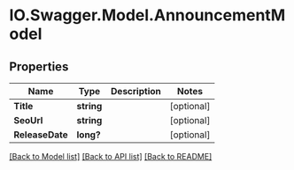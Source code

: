 # IO.Swagger.Model.AnnouncementModel
## Properties

Name | Type | Description | Notes
------------ | ------------- | ------------- | -------------
**Title** | **string** |  | [optional] 
**SeoUrl** | **string** |  | [optional] 
**ReleaseDate** | **long?** |  | [optional] 

[[Back to Model list]](../README.md#documentation-for-models) [[Back to API list]](../README.md#documentation-for-api-endpoints) [[Back to README]](../README.md)

